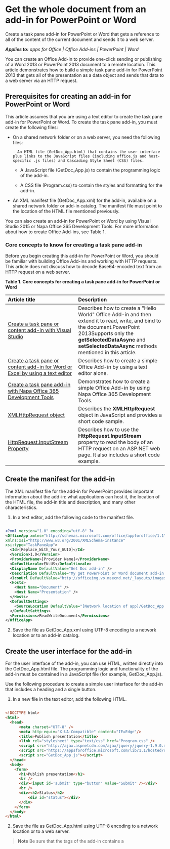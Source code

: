 
# Get the whole document from an add-in for PowerPoint or Word
Create a task pane add-in for PowerPoint or Word that gets a reference to all of the content of the current document and sends it to a web server.

 _**Applies to:** apps for Office | Office Add-ins | PowerPoint | Word_

You can create an Office Add-in to provide one-click sending or publishing of a Word 2013 or PowerPoint 2013 document to a remote location. This article demonstrates how to build a simple task pane add-in for PowerPoint 2013 that gets all of the presentation as a data object and sends that data to a web server via an HTTP request.

## Prerequisites for creating an add-in for PowerPoint or Word


This article assumes that you are using a text editor to create the task pane add-in for PowerPoint or Word. To create the task pane add-in, you must create the following files:


- On a shared network folder or on a web server, you need the following files:
    
      - An HTML file (GetDoc_App.html) that contains the user interface plus links to the JavaScript files (including office.js and host-specific .js files) and Cascading Style Sheet (CSS) files.
    
  - A JavaScript file (GetDoc_App.js) to contain the programming logic of the add-in.
    
  - A CSS file (Program.css) to contain the styles and formatting for the add-in.
    
- An XML manifest file (GetDoc_App.xml) for the add-in, available on a shared network folder or add-in catalog. The manifest file must point to the location of the HTML file mentioned previously.
    
You can also create an add-in for PowerPoint or Word by using Visual Studio 2015 or Napa Office 365 Development Tools. For more information about how to create Office Add-ins, see Table 1.


### Core concepts to know for creating a task pane add-in

Before you begin creating this add-in for PowerPoint or Word, you should be familiar with building Office Add-ins and working with HTTP requests. This article does not discuss how to decode Base64-encoded text from an HTTP request on a web server. 




**Table 1. Core concepts for creating a task pane add-in for PowerPoint or Word**


|**Article title**|**Description**|
|:-----|:-----|
|[Create a task pane or content add-in with Visual Studio](../essentials/create-a-task-pane-or-content-add-in-with-visual-studio.md)|Describes how to create a "Hello World" Office Add-in and then extend it to read, write, and bind to the document.PowerPoint 2013Supports only the  **getSelectedDataAsync** and **setSelectedDataAsync** methods mentioned in this article.|
|[Create a task pane or content add-in for Word or Excel by using a text editor](../essentials/create-a-task-pane-or-content-add-in-for-word-or-excel-by-using-a-text-editor.md)|Describes how to create a simple Office Add-in by using a text editor alone.|
|[Create a task pane add-in with Napa Office 365 Development Tools](../essentials/create-a-task-pane-add-in-with-napa.md)|Demonstrates how to create a simple Office Add-in by using Napa Office 365 Development Tools.|
|[XMLHttpRequest object](http://msdn.microsoft.com/library/ie/ms535874%28v=vs.85%29.aspx)|Describes the  **XMLHttpRequest** object in JavaScript and provides a short code sample.|
|[HttpRequest.InputStream Property](http://msdn.microsoft.com/library/system.web.httprequest.inputstream.aspx)|Describes how to use the  **HttpRequest.InputStream** property to read the body of an HTTP request on an ASP.NET web page. It also includes a short code example.|

## Create the manifest for the add-in


The XML manifest file for the add-in for PowerPoint provides important information about the add-in: what applications can host it, the location of the HTML file, the add-in title and description, and many other characteristics.


1. In a text editor, add the following code to the manifest file.
    
  ```XML
  
<?xml version="1.0" encoding="utf-8" ?> 
<OfficeApp xmlns="http://schemas.microsoft.com/office/appforoffice/1.1" 
  xmlns:xsi="http://www.w3.org/2001/XMLSchema-instance" 
  xsi:type="TaskPaneApp">
    <Id>[Replace_With_Your_GUID]</Id> 
    <Version>1.0</Version> 
    <ProviderName>[Provider Name]</ProviderName> 
    <DefaultLocale>EN-US</DefaultLocale> 
    <DisplayName DefaultValue="Get Doc add-in" /> 
    <Description DefaultValue="My get PowerPoint or Word document add-in." /> 
    <IconUrl DefaultValue="http://officeimg.vo.msecnd.net/_layouts/images/general/office_logo.jpg" /> 
    <Hosts>
      <Host Name="Document" /> 
      <Host Name="Presentation" /> 
    </Hosts>
    <DefaultSettings>
      <SourceLocation DefaultValue="[Network location of app]/GetDoc_App.html" /> 
    </DefaultSettings>
    <Permissions>ReadWriteDocument</Permissions> 
</OfficeApp>
  ```

2. Save the file as GetDoc_App.xml using UTF-8 encoding to a network location or to an add-in catalog.
    

## Create the user interface for the add-in


For the user interface of the add-in, you can use HTML, written directly into the GetDoc_App.html file. The programming logic and functionality of the add-in must be contained in a JavaScript file (for example, GetDoc_App.js).

Use the following procedure to create a simple user interface for the add-in that includes a heading and a single button.


1. In a new file in the text editor, add the following HTML.
    
  ```HTML
  
<!DOCTYPE html>
<html>
    <head>
        <meta charset="UTF-8" />
        <meta http-equiv="X-UA-Compatible" content="IE=Edge"/>
        <title>Publish presentation</title>
        <link rel="stylesheet" type="text/css" href="Program.css" />
        <script src="http://ajax.aspnetcdn.com/ajax/jquery/jquery-1.9.0.min.js"></script>
        <script src="https://appsforoffice.microsoft.com/lib/1.1/hosted/office.js" type="text/javascript"></script>
        <script src="GetDoc_App.js"></script>
    </head>
    <body>
      <form>
        <h1>Publish presentation</h1>
        <br />
        <div><input id='submit' type="button" value="Submit" /></div>
        <br />
        <div><h2>Status</h2> 
            <div id="status"></div>
        </div>
      </form>
    </body>
</html>
  ```

2. Save the file as GetDoc_App.html using UTF-8 encoding to a network location or to a web server.
    

 >**Note**  Be sure that the <head> tags of the add-in contains a <script> tag with a valid link to the office.js file. 

We'll use some CSS to give the add-in a simple, yet modern and professional appearance. Use the following CSS to define the style of the add-in.


1. In a new file in the text editor, add the following CSS.
    
  ```
  
body
{
    font-family: "Segoe UI Light","Segoe UI",Tahoma,sans-serif;
}
h1,h2
{
    text-decoration-color:#4ec724;
}
input [type="submit"], input[type="button"] 
{ 
    height:24px; 
    padding-left:1em; 
    padding-right:1em; 
    background-color:white; 
    border:1px solid grey; 
    border-color: #dedfe0 #b9b9b9 #b9b9b9 #dedfe0; 
    cursor:pointer; 
}
  ```

2. Save the file as Program.css using UTF-8 encoding to the network location or to the web server where the GetDoc_App.html file is located.
    

## Add the JavaScript to get the document


In the code for the add-in, a handler to the [Office.initialize](http://msdn.microsoft.com/en-us/library/727adf79-a0b5-48d2-99c7-6642c2c334fc%28Office.15%29.aspx) event adds a handler to the click event of the **Submit** button on the form and informs the user that the add-in is ready.

The following code example shows the event handler for the  **Office.initialize** event along with a helper function, `updateStatus`, for writing to the status div.




```
// The initialize function is required for all add-ins.
Office.initialize = function (reason) {
    // Checks for the DOM to load using the jQuery ready function.
    $(document).ready(function () {

      // After the DOM is loaded, add-in-specific code can run.
      document.getElementById('submit').addEventListener("click",
          function () {
              sendFile();
          });}
      updateStatus("Ready to send file.");
    });
}

// Create a function for writing to the status div. 
function updateStatus(message) {
    var statusInfo = document.getElementById("status");
    statusInfo.innerHTML += message + "<br/>";
}
```



When you choose the  **Submit** button in the UI, the add-in calls the `sendFile` function, which contains a call to the [Document.getFileAsync](http://msdn.microsoft.com/en-us/library/78047418-89c4-4c7d-9427-4735b8559518%28Office.15%29.aspx) method. The **getFileAsync** method uses the asynchronous pattern, similar to other methods in the JavaScript API for Office. It has one required parameter, _fileType_, and two optional parameters,  _options_ and _callback_. 

The  _fileType_ parameter expects one of three constants from the [FileType](http://msdn.microsoft.com/en-us/library/fadbb4cf-a0e4-47b2-93dd-123f0b06d4ae%28Office.15%29.aspx) enumeration: **Office.FileType.Compressed** ("compressed"), **Office.FileType.PDF** ("pdf"), or **Office.FileType.Text** ("text"). PowerPoint supports only **Compressed** as an argument; Word supports all three. When you pass in **Compressed** for the _fileType_ parameter, the **getFileAsync** method returns the document as a PowerPoint 2013 presentation file (*.pptx) or Word 2013 document file (*.docx) by creating a temporary copy of the file on the local computer.

The  **getFileAsync** method returns a reference to the file as a [File](http://msdn.microsoft.com/en-us/library/04923ddf-8efa-459f-aed5-d8c06385ca50%28Office.15%29.aspx) object. The **File** object exposes four members: the [size](http://msdn.microsoft.com/en-us/library/ac498911-a9b1-465a-8fc3-aba3735deb33%28Office.15%29.aspx) property, [sliceCount](http://msdn.microsoft.com/en-us/library/13171845-b077-432e-9c1b-f46f5c7ebeb8%28Office.15%29.aspx) property, [getSliceAsync](http://msdn.microsoft.com/en-us/library/5a8a5cc2-e883-42cd-92ab-d63e10c4c707%28Office.15%29.aspx) method, and [closeAsync](http://msdn.microsoft.com/en-us/library/1ad5cebf-6feb-43ff-8b19-97d91132ab2b%28Office.15%29.aspx) method. The **size** property returns the number of bytes in the file. The **sliceCount** returns the number of [Slice](http://msdn.microsoft.com/en-us/library/011b5647-639b-4b06-8625-ba9de01bed4b%28Office.15%29.aspx) objects (discussed later in this article) in the file.

Use the following code to get the PowerPoint or Word document as a  **File** object using the **Document.getFileAsync** method and then makes a call to the locally defined `getSlice` function. Note that the **File** object, a counter variable, and the total number of slices in the file are passed along in the call to `getSlice` in an anonymous object.




```

// Get all of the content from a PowerPoint or Word document in 100-KB chunks of text.
function sendFile() {

    Office.context.document.getFileAsync("compressed",
        { sliceSize: 100000 },
        function (result) {

            if (result.status == Office.AsyncResultStatus.Succeeded) {

                // Get the File object from the result.
                var myFile = result.value;
                var state = {
                    file: myFile,
                    counter: 0,
                    sliceCount: myFile.sliceCount
                };

                updateStatus("Getting file of " + myFile.size +
                    " bytes");

                getSlice(state);
            }
            else {
                updateStatus(result.status);
            }
    });
}
```



The local function  `getSlice` makes a call to the **File.getSliceAsync** method to retrieve a slice from the **File** object. The **getSliceAsync** method returns a **Slice** object from the collection of slices. It has two required parameters, _sliceIndex_ and _callback_. The  _sliceIndex_ parameter takes an integer as an indexer into the collection of slices. Like other functions in the JavaScript API for Office, the **getSliceAsync** method also takes a callback function as a parameter to handle the results from the method call.

The  **Slice** object gives you access to the data contained in the file. Unless otherwise specified in the _options_ parameter of the **getFileAsync** method, the **Slice** object is 4 MB in size. The **Slice** object exposes three properties: [size](http://msdn.microsoft.com/en-us/library/57fa1620-f0fb-415e-8e39-3d0f30feacf9%28Office.15%29.aspx), [data](http://msdn.microsoft.com/en-us/library/95a68949-6009-49ae-a531-2df77687b85d%28Office.15%29.aspx), and [index](http://msdn.microsoft.com/en-us/library/7a70fe31-27af-402f-960e-e0d47d344e83%28Office.15%29.aspx). The  **size** property gets the size, in bytes, of the slice. The **index** property gets an integer that represents the slice's position in the collection of slices.




```

// Get a slice from the file and then call sendSlice.
function getSlice(state) {

    state.file.getSliceAsync(state.counter, function (result) {
        if (result.status == Office.AsyncResultStatus.Succeeded) {

            updateStatus("Sending piece " + (state.counter + 1) +
                " of " + state.sliceCount);

            sendSlice(result.value, state);
        }
        else {
            updateStatus(result.status);
        }
    });
}
```

The  **Slice.data** property returns the raw data of the file as a byte array. If the data is in text format (that is, XML or plain text), the slice contains the raw text. If you pass in **Office.FileType.Compressed** for the _fileType_ parameter of **Document.getFileAsync**, the slice contains the binary data of the file as a byte array. In the case of a PowerPoint or Word file, the slices contain byte arrays.

You must implement your own function (or use an available library) to convert byte array data to a Base64-encoded string. For information about Base64 encoding with JavaScript, see [Base64 encoding and decoding](https://developer.mozilla.org/docs/Web/JavaScript/Base64_encoding_and_decoding).

Once you have converted the data to Base64, you can then transmit it to a web server in several ways????????including as the body of an HTTP POST request.

Add the following code to send a slice to a web service.


 >**Note**  This code sends a PowerPoint or Word file to the web server in multiple slices. The web server or service must compile each individual slice into a single .pptx file before you can perform any manipulations on it.




```

function sendSlice(slice, state) {
    var data = slice.data;

    // If the slice contains data, create an HTTP request.
    if (data) {

        // Encode the slice data, a byte array, as a Base64 string.
        // NOTE: The implementation of myEncodeBase64(input) function isn't 
        // included with this example. For information about Base64 encoding with
        // JavaScript, see https://developer.mozilla.org/en-US/docs/Web/JavaScript/Base64_encoding_and_decoding.
        var fileData = myEncodeBase64(data);

        // Create a new HTTP request. You need to send the request 
        // to a webpage that can receive a post.
        var request = new XMLHttpRequest();

        // Create a handler function to update the status 
        // when the request has been sent.
        request.onreadystatechange = function () {
            if (request.readyState == 4) {

                updateStatus("Sent " + slice.size + " bytes.");
                state.counter++;

                if (state.counter < state.sliceCount) {
                    getSlice(state);
                }
                else {
                    closeFile(state);
                }
            }
        }

        request.open("POST", "[Your receiving page or service]");
        request.setRequestHeader("Slice-Number", slice.index);

        // Send the file as the body of an HTTP POST 
        // request to the web server.
        request.send(fileData);
    }
}
```



As the name implies, the  **File.closeAsync** method closes the connection to the document and frees up resources. Although the Office Add-ins sandbox garbage collects out-of-scope references to files, it is still a best practice to explicitly close files once your code is done with them. The **closeAsync** method has a single parameter, _callback_, that specifies the function to call on the completion of the call.




```

function closeFile(state) {

    // Close the file when you're done with it.
    state.file.closeAsync(function (result) {

        // If the result returns as a success, the
        // file has been successfully closed.
        if (result.status == "succeeded") {
            updateStatus("File closed.");
        }
        else {
            updateStatus("File couldn't be closed.");
        }
    });
}
```


## Additional resources



- [Task pane and content add-ins for Office 2013](../essentials/task-pane-and-content-add-ins.md)
    
- [File object](http://msdn.microsoft.com/en-us/library/04923ddf-8efa-459f-aed5-d8c06385ca50%28Office.15%29.aspx)
    
- [Slice object](http://msdn.microsoft.com/en-us/library/011b5647-639b-4b06-8625-ba9de01bed4b%28Office.15%29.aspx)
    
- [Create a task pane or content add-in for Word or Excel by using a text editor](../essentials/create-a-task-pane-or-content-add-in-for-word-or-excel-by-using-a-text-editor.md)
    
